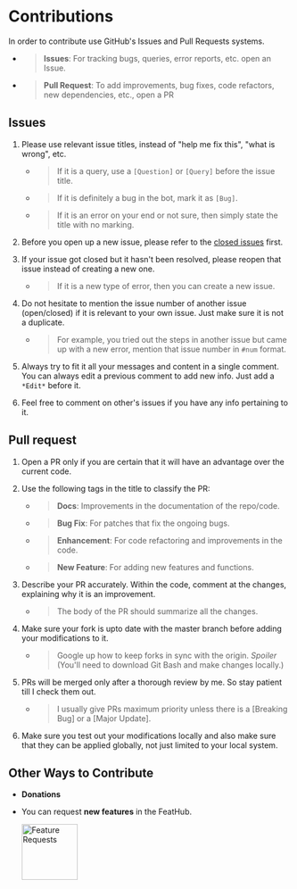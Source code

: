 # Contributions

In order to contribute use GitHub's Issues and Pull Requests systems.

+ > **Issues**: For tracking bugs, queries, error reports, etc. open an Issue. 

+ > **Pull Request**: To add improvements, bug fixes, code refactors, new dependencies, etc., open a PR

## Issues

1. Please use relevant issue titles, instead of "help me fix this", "what is wrong", etc.
   + > If it is a query, use a `[Question]` or `[Query]` before the issue title.
   + > If it is definitely a bug in the bot, mark it as `[Bug]`.
   + > If it is an error on your end or not sure, then simply state the title with no marking.

2. Before you open up a new issue, please refer to the [closed issues](https://github.com/Hyperclaw79/PokeBall-SelfBot/issues?q=is%3Aissue+is%3Aclosed) first.

3. If your issue got closed but it hasn't been resolved, please reopen that issue instead of creating a new one.
   + > If it is a new type of error, then you can create a new issue.

4. Do not hesitate to mention the issue number of another issue (open/closed) if it is relevant to your own issue. Just make sure it is not a duplicate.
   + > For example, you tried out the steps in another issue but came up with a new error, mention that issue number in `#num` format.

5. Always try to fit it all your messages and content in a single comment. You can always edit a previous comment to add new info. Just add a `*Edit*` before it.

6. Feel free to comment on other's issues if you have any info pertaining to it.

## Pull request

1. Open a PR only if you are certain that it will have an advantage over the current code.

2. Use the following tags in the title to classify the PR:
   + > **Docs**: Improvements in the documentation of the repo/code.
   + > **Bug Fix**: For patches that fix the ongoing bugs.
   + > **Enhancement**: For code refactoring and improvements in the code.
   + > **New Feature**: For adding new features and functions.

3. Describe your PR accurately. Within the code, comment at the changes, explaining why it is an improvement.
   + > The body of the PR should summarize all the changes.

4. Make sure your fork is upto date with the master branch before adding your modifications to it.
   + > Google up how to keep forks in sync with the origin. *Spoiler* (You'll need to download Git Bash and make changes locally.)

5. PRs will be merged only after a thorough review by me. So stay patient till I check them out.
   + > I usually give PRs maximum priority unless there is a [Breaking Bug] or a [Major Update].

6. Make sure you test out your modifications locally and also make sure that they can be applied globally, not just limited to your local system.


## Other Ways to Contribute
+ **Donations**
+ You can request **new features** in the FeatHub.

  <a href="http://feathub.com/Hyperclaw79/PokeBall-SelfBot"><img src="https://cdn.rawgit.com/Hyperclaw79/PokeBall-SelfBot/8da8c6dd/pika%2B1.png" width="100" height="100" alt="Feature Requests"/></a>

